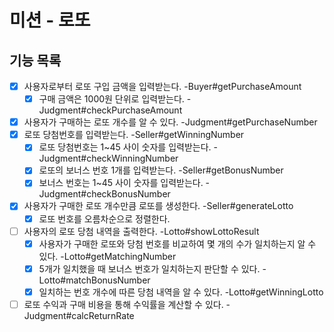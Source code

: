 # 미션 - 로또

## 기능 목록

- [x] 사용자로부터 로또 구입 금액을 입력받는다. -Buyer#getPurchaseAmount
  - [x] 구매 금액은 1000원 단위로 입력받는다. -Judgment#checkPurchaseAmount
- [x] 사용자가 구매하는 로또 개수를 알 수 있다. -Judgment#getPurchaseNumber
- [x] 로또 당첨번호를 입력받는다. -Seller#getWinningNumber
  - [x] 로또 당첨번호는 1~45 사이 숫자를 입력받는다. -Judgment#checkWinningNumber
  - [x] 로또의 보너스 번호 1개를 입력받는다. -Seller#getBonusNumber
  - [x] 보너스 번호는 1~45 사이 숫자를 입력받는다. -Judgment#checkBonusNumber
- [x] 사용자가 구매한 로또 개수만큼 로또를 생성한다. -Seller#generateLotto
  - [x] 로또 번호를 오름차순으로 정렬한다.
- [ ] 사용자의 로또 당첨 내역을 출력한다. -Lotto#showLottoResult
  - [x] 사용자가 구매한 로또와 당첨 번호를 비교하여 몇 개의 수가 일치하는지 알 수 있다. -Lotto#getMatchingNumber
  - [x] 5개가 일치했을 때 보너스 번호가 일치하는지 판단할 수 있다. -Lotto#matchBonusNumber
  - [x] 일치하는 번호 개수에 따른 당첨 내역을 알 수 있다. -Lotto#getWinningLotto
- [ ] 로또 수익과 구매 비용을 통해 수익률을 계산할 수 있다. -Judgment#calcReturnRate
